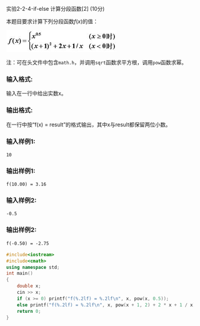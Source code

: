 实验2-2-4-if-else 计算分段函数[2] (10分)

本题目要求计算下列分段函数*f*(*x*)的值：

![](https://raw.githubusercontent.com/XianChiJie/PicGoimg/master/20210130224735.png)

注：可在头文件中包含`math.h`，并调用`sqrt`函数求平方根，调用`pow`函数求幂。

### 输入格式:

输入在一行中给出实数x。

### 输出格式:

在一行中按“f(x) = result”的格式输出，其中x与result都保留两位小数。

### 输入样例1:

```in
10
```

### 输出样例1:

```out
f(10.00) = 3.16
```

### 输入样例2:

```
-0.5
```

### 输出样例2:

```
f(-0.50) = -2.75
```



```c++
#include<iostream>
#include<cmath>
using namespace std;
int main()
{
	double x;
	cin >> x;
	if (x >= 0) printf("f(%.2lf) = %.2lf\n", x, pow(x, 0.5));
	else printf("f(%.2lf) = %.2lf\n", x, pow(x + 1, 2) + 2 * x + 1 / x);
	return 0;
}
```

